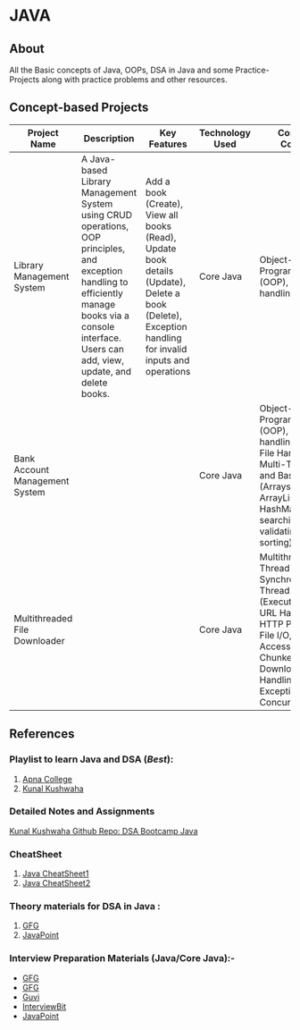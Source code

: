 # JAVA

## About
All the Basic concepts of Java, OOPs, DSA in Java and some Practice-Projects along with practice problems and other resources.

## Concept-based Projects

| Project Name | Description | Key Features | Technology Used | Concepts Covered |
| ------------ | ----------- | ------------ |-----------|----------------- |
| Library Management System |  A Java-based Library Management System using CRUD operations, OOP principles, and exception handling to efficiently manage books via a console interface. Users can add, view, update, and delete books. | Add a book (Create), View all books (Read), Update book details (Update), Delete a book (Delete), Exception handling for invalid inputs and operations | Core Java | Object-Oriented Programming (OOP), Exception handling |
| Bank Account Management System |                                                                                                                                                                                                           |                                                                                                                                                        | Core Java | Object-Oriented Programming (OOP), Exception handling, Java I/O, File Handling, Multi-Threading, and Basic DSA (Arrays, ArrayLists, HashMaps, searching, validating, and sorting) |
| Multithreaded File Downloader |                                                                                                                                                                                                           |                                                                                                                                                        | Core Java | Multithreading, Thread Synchronization, Thread Pooling (ExecutorService), URL Handling, HTTP Protocol, File I/O, Random Access File, Chunked File Download, Error Handling & Exceptions, Concurrency |

## References

### Playlist to learn Java and DSA (*Best*):
1. [Apna College](https://www.youtube.com/playlist?list=PLfqMhTWNBTe3LtFWcvwpqTkUSlB32kJop)
2. [Kunal Kushwaha](https://www.youtube.com/playlist?list=PL9gnSGHSqcnr_DxHsP7AW9ftq0AtAyYqJ)

### Detailed Notes and Assignments 
[Kunal Kushwaha Github Repo: DSA Bootcamp Java](https://github.com/kunal-kushwaha/DSA-Bootcamp-Java)

### CheatSheet
1. [Java CheatSheet1](https://github.com/yungnickyoung/Java-Cheatsheet)
2. [Java CheatSheet2](https://github.com/LeCoupa/awesome-cheatsheets/blob/master/languages/java.md)

### Theory materials for DSA in Java : 
1. [GFG](https://www.geeksforgeeks.org/data-structures/)
2. [JavaPoint](https://www.javatpoint.com/data-structures-in-java)

### Interview Preparation Materials (Java/Core Java):-
- [GFG](https://www.geeksforgeeks.org/java-interview-questions/)
- [GFG](https://www.geeksforgeeks.org/core-java-interview-questions-for-freshers/)
- [Guvi](https://www.guvi.in/blog/40-java-interview-questions-for-freshers/)
- [InterviewBit](https://www.interviewbit.com/java-interview-questions/)
- [JavaPoint](https://www.javatpoint.com/corejava-interview-questions)